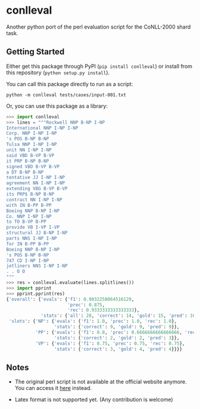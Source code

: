 # conlleval

Another python port of the perl evaluation script for the CoNLL-2000 shard 
task.

## Getting Started ##

Either get this package through PyPI (`pip install conlleval`) or install
from this repository (`python setup.py install`).

You can call this package directly to run as a script:

```
python -m conlleval tests/cases/input-001.txt
```

Or, you can use this package as a library:

```python
>>> import conlleval
>>> lines = """Rockwell NNP B-NP I-NP
International NNP I-NP I-NP
Corp. NNP I-NP I-NP
's POS B-NP B-NP
Tulsa NNP I-NP I-NP
unit NN I-NP I-NP
said VBD B-VP B-VP
it PRP B-NP B-NP
signed VBD B-VP B-VP
a DT B-NP B-NP
tentative JJ I-NP I-NP
agreement NN I-NP I-NP
extending VBG B-VP B-VP
its PRP$ B-NP B-NP
contract NN I-NP I-NP
with IN B-PP B-PP
Boeing NNP B-NP I-NP
Co. NNP I-NP I-NP
to TO B-VP B-PP
provide VB I-VP I-VP
structural JJ B-NP I-NP
parts NNS I-NP I-NP
for IN B-PP B-PP
Boeing NNP B-NP I-NP
's POS B-NP B-NP
747 CD I-NP I-NP
jetliners NNS I-NP I-NP
. . O O
"""
>>> res = conlleval.evaluate(lines.splitlines())
>>> import pprint
>>> pprint.pprint(res)
{'overall': {'evals': {'f1': 0.9032258064516129,
                       'prec': 0.875,
                       'rec': 0.9333333333333333},
             'stats': {'all': 28, 'correct': 14, 'gold': 15, 'pred': 16}},
 'slots': {'NP': {'evals': {'f1': 1.0, 'prec': 1.0, 'rec': 1.0},
                  'stats': {'correct': 9, 'gold': 9, 'pred': 9}},
           'PP': {'evals': {'f1': 0.8, 'prec': 0.6666666666666666, 'rec': 1.0},
                  'stats': {'correct': 2, 'gold': 2, 'pred': 3}},
           'VP': {'evals': {'f1': 0.75, 'prec': 0.75, 'rec': 0.75},
                  'stats': {'correct': 3, 'gold': 4, 'pred': 4}}}}
```

## Notes ##

* The original perl script is not available at the official website anymore. 
You can access it [here](https://github.com/robertostling/efselab/blob/master/3rdparty/conlleval.perl)
instead.

* Latex format is not supported yet. (Any contribution is welcome)

